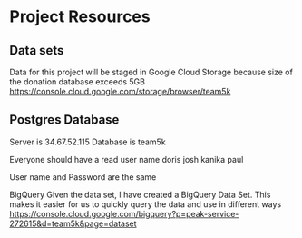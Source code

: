 # Project Resources

## Data sets
Data for this project will be staged in Google Cloud Storage because size of the donation database exceeds 5GB
https://console.cloud.google.com/storage/browser/team5k

## Postgres Database
Server is 34.67.52.115
Database is team5k

Everyone should have a read user name 
doris
josh
kanika
paul

User name and Password are the same

BigQuery
Given the data set, I have created a BigQuery Data Set.  This makes it easier for us to quickly query the data and use in different ways
https://console.cloud.google.com/bigquery?p=peak-service-272615&d=team5k&page=dataset